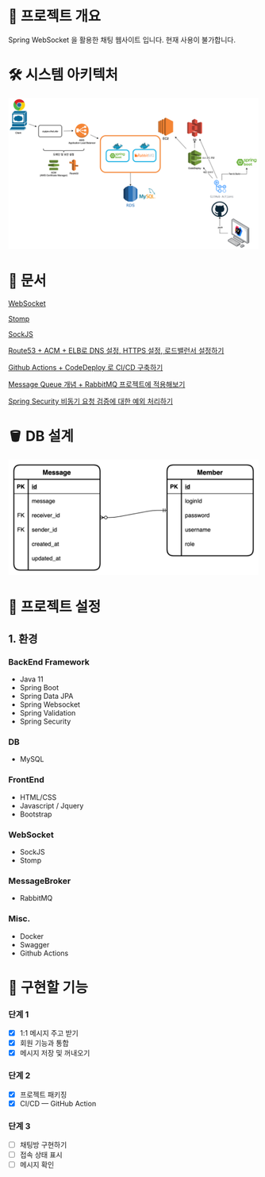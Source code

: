 # 💫 프로젝트 개요

Spring WebSocket 을 활용한 채팅 웹사이트 입니다.
현재 사용이 불가합니다.


# 🛠️ 시스템 아키텍처

![cuppa-cicd2.png](https://github.com/GoodDonkey/Cuppa/blob/b316a97d36be1dc8e90c2ea3fa6f20901c79c19b/etc/cuppa-cicd2.png)

# 🧙 문서
[WebSocket](https://hungrydonkey.notion.site/WebSocket-8d97faedd282461697fa3e066e477a86)

[Stomp](https://hungrydonkey.notion.site/Stomp-9549a8b166e1467791ee5f1d1fa1d534)

[SockJS](https://hungrydonkey.notion.site/SockJS-d2b76184c3ab456f92be6ca5d41c4deb)

[Route53 + ACM + ELB로 DNS 설정, HTTPS 설정, 로드밸런서 설정하기](https://hungrydonkey.notion.site/Route53-ACM-ELB-DNS-HTTPS-f4ee5d273d3a4360b975a7a358592cc2)

[Github Actions + CodeDeploy 로 CI/CD 구축하기](https://hungrydonkey.notion.site/Github-Actions-CodeDeploy-CI-CD-571337fe0ca94912a1ecc6d51822195f)

[Message Queue 개념 + RabbitMQ 프로젝트에 적용해보기](https://hungrydonkey.notion.site/Message-Queue-RabbitMQ-34841b5d26fd4dfaaf71175f91cb37bd)

[Spring Security 비동기 요청 검증에 대한 예외 처리하기](https://hungrydonkey.notion.site/Spring-Security-a971ba8dbeb54fdf89370b59b6114c39)


# 🪣 DB 설계

![cuppa-ERD.png](https://raw.githubusercontent.com/GoodDonkey/Cuppa/e5f29426d94c7af30148c61dc167af12f396d902/etc/cuppa-ERD.png)

# 🙉 프로젝트 설정

## 1. 환경

### BackEnd Framework

- Java 11
- Spring Boot
- Spring Data JPA
- Spring Websocket
- Spring Validation
- Spring Security

### DB

- MySQL

### FrontEnd

- HTML/CSS
- Javascript / Jquery
- Bootstrap

### WebSocket

- SockJS
- Stomp

### MessageBroker

- RabbitMQ

### Misc.

- Docker
- Swagger
- Github Actions

# 🤠 구현할 기능

### 단계 1

- [x]  1:1 메시지 주고 받기
- [x]  회원 기능과 통합
- [x]  메시지 저장 및 꺼내오기

### 단계 2

- [x]  프로젝트 패키징
- [x]  CI/CD — GitHub Action

### 단계 3

- [ ]  채팅방 구현하기
- [ ]  접속 상태 표시
- [ ]  메시지 확인
